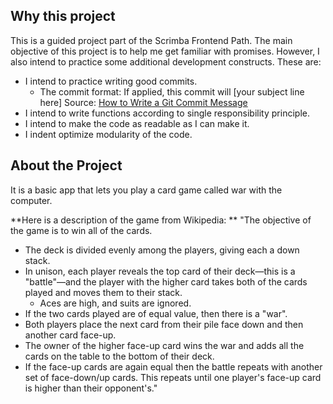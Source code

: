 ## Why this project

This is a guided project part of the Scrimba Frontend Path. The main objective of this project is to help me get familiar with promises. However, I also intend to practice some additional development constructs. These are:

- I intend to practice writing good commits.
  - The commit format:
    If applied, this commit will [your subject line here]
    Source: [How to Write a Git Commit Message](https://cbea.ms/git-commit/#why-not-how)
- I intend to write functions according to single responsibility principle.
- I intend to make the code as readable as I can make it.
- I indent optimize modularity of the code.

## About the Project

It is a basic app that lets you play a card game called war with the computer.

**Here is a description of the game from Wikipedia:
**
"The objective of the game is to win all of the cards.

- The deck is divided evenly among the players, giving each a down stack.
- In unison, each player reveals the top card of their deck—this is a "battle"—and the player with the higher card takes both of the cards played and moves them to their stack.
  - Aces are high, and suits are ignored.
- If the two cards played are of equal value, then there is a "war".
- Both players place the next card from their pile face down and then another card face-up.
- The owner of the higher face-up card wins the war and adds all the cards on the table to the bottom of their deck.
- If the face-up cards are again equal then the battle repeats with another set of face-down/up cards. This repeats until one player's face-up card is higher than their opponent's."

